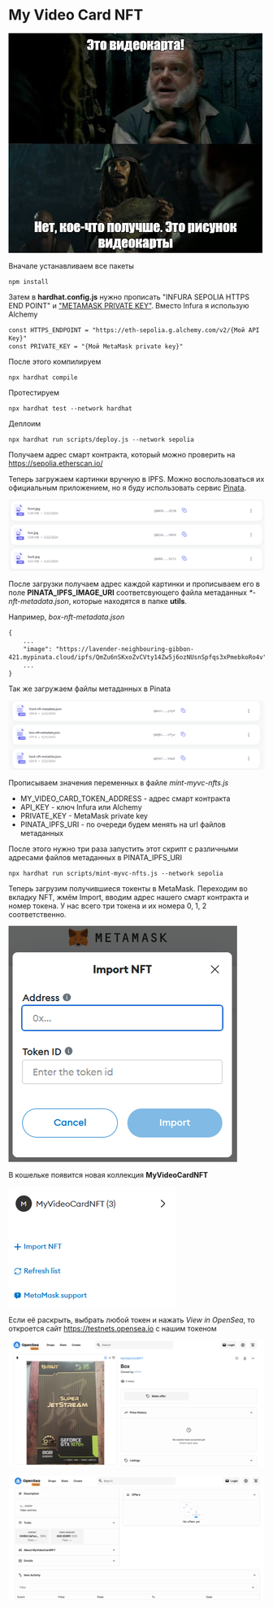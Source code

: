 # My Video Card NFT

![meme](./content/meme.jpg)

Вначале устанавливаем все пакеты
```
npm install
```

Затем в **hardhat.config.js** нужно прописать "INFURA SEPOLIA HTTPS END POINT" и ["METAMASK PRIVATE KEY"](https://support.metamask.io/vi/managing-my-wallet/secret-recovery-phrase-and-private-keys/how-to-export-an-accounts-private-key). Вместо Infura я использую Alchemy

```
const HTTPS_ENDPOINT = "https://eth-sepolia.g.alchemy.com/v2/{Мой API Key}"
const PRIVATE_KEY = "{Мой MetaMask private key}"

```

После этого компилируем
```
npx hardhat compile
```

Протестируем
```
npx hardhat test --network hardhat
```

Деплоим
```
npx hardhat run scripts/deploy.js --network sepolia
```

Получаем адрес смарт контракта, который можно проверить на https://sepolia.etherscan.io/

Теперь загружаем картинки вручную в IPFS. Можно воспользоваться их официальным приложением, но я буду использовать сервис [Pinata](https://www.pinata.cloud/).

![images](./content/images.png)

После загрузки получаем адрес каждой картинки и прописываем его в поле **PINATA_IPFS_IMAGE_URI** соответсвующего файла метаданных *\*-nft-metadata.json*, которые находятся в папке **utils**.

Например, *box-nft-metadata.json*
```
{
    ...
    "image": "https://lavender-neighbouring-gibbon-421.mypinata.cloud/ipfs/QmZu6nSKxoZvCVty14Zw5j6ozNUsnSpfqs3xPmebkoRo4v"
    ...
}
```

Так же загружаем файлы метаданных в Pinata

![metadata](./content/metadata.png)

Прописываем значения переменных в файле *mint-myvc-nfts.js*

- MY_VIDEO_CARD_TOKEN_ADDRESS - адрес смарт контракта
- API_KEY - ключ Infura или Alchemy
- PRIVATE_KEY - MetaMask private key
- PINATA_IPFS_URI - по очереди будем менять на url файлов метаданных

После этого нужно три раза запустить этот скрипт с различными адресами файлов метаданных в PINATA_IPFS_URI

```
npx hardhat run scripts/mint-myvc-nfts.js --network sepolia
```

Теперь загрузим получившиеся токенты в MetaMask. Переходим во вкладку NFT, жмём Import, вводим адрес нашего смарт контракта и номер токена. У нас всего три токена и их номера 0, 1, 2 соответственно.

![metamask](./content/metamask.png)

В кошельке появится новая коллекция **MyVideoCardNFT**

![MyVideoCardNFT](./content/myvideocardnft.png)

Если её раскрыть, выбрать любой токен и нажать *View in OpenSea*, то откроется сайт https://testnets.opensea.io с нашим токеном

![OpenSea](./content/opensea1.png)

![OpenSea](./content/opensea2.png)